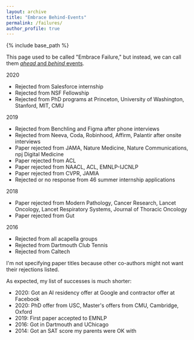 ```yaml
---
layout: archive
title: "Embrace Behind-Events"
permalink: /failures/
author_profile: true
---
```


{% include base_path %}

This page used to be called "Embrace Failure," but instead, we can call them [*ahead* and *behind* events](https://www.youtube.com/watch?v=cocbJtGk9s8). 

2020
* Rejected from Salesforce internship
* Rejected from NSF Fellowship
* Rejected from PhD programs at Princeton, University of Washington, Stanford, MIT, CMU

2019
* Rejected from Benchling and Figma after phone interviews
* Rejected from Neeva, Coda, Robinhood, Affirm, Palantir after onsite interviews
* Paper rejected from JAMA, Nature Medicine, Nature Communications, npj Digital Medicine
* Paper rejected from ACL
* Paper rejected from NAACL, ACL, EMNLP-IJCNLP
* Paper rejected from CVPR, JAMIA
* Rejected or no response from 46 summer internship applications

2018
* Paper rejected from Modern Pathology, Cancer Research, Lancet Oncology, Lancet Respiratory Systems, Journal of Thoracic Oncology
* Paper rejected from Gut

2016
* Rejected from all acapella groups
* Rejected from Dartmouth Club Tennis
* Rejected from Caltech

I'm not specifying paper titles because other co-authors might not want their rejections listed.

As expected, my list of successes is much shorter:
* 2020: Got an AI residency offer at Google and contractor offer at Facebook
* 2020: PhD offer from USC, Master's offers from CMU, Cambridge, Oxford
* 2019: First paper accepted to EMNLP
* 2016: Got in Dartmouth and UChicago
* 2014: Got an SAT score my parents were OK with